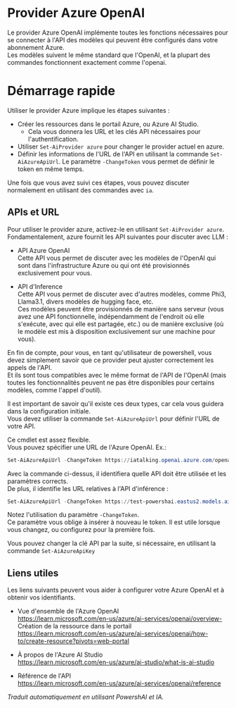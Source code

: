 ﻿# Provider Azure OpenAI

Le provider Azure OpenAI implémente toutes les fonctions nécessaires pour se connecter à l'API des modèles qui peuvent être configurés dans votre abonnement Azure.  
Les modèles suivent le même standard que l'OpenAI, et la plupart des commandes fonctionnent exactement comme l'openai.  

# Démarrage rapide  

Utiliser le provider Azure implique les étapes suivantes :

- Créer les ressources dans le portail Azure, ou Azure AI Studio.  
	- Cela vous donnera les URL et les clés API nécessaires pour l'authentification.  
- Utiliser `Set-AiProvider azure` pour changer le provider actuel en azure.  
- Définir les informations de l'URL de l'API en utilisant la commande `Set-AiAzureApiUrl`. Le paramètre `-ChangeToken` vous permet de définir le token en même temps.  

Une fois que vous avez suivi ces étapes, vous pouvez discuter normalement en utilisant des commandes avec `ia`.  


## APIs et URL  

Pour utiliser le provider azure, activez-le en utilisant `Set-AiProvider azure`.  
Fondamentalement, azure fournit les API suivantes pour discuter avec LLM :

- API Azure OpenAI   
Cette API vous permet de discuter avec les modèles de l'OpenAI qui sont dans l'infrastructure Azure ou qui ont été provisionnés exclusivement pour vous.  

- API d'Inference  
Cette API vous permet de discuter avec d'autres modèles, comme Phi3, Llama3.1, divers modèles de hugging face, etc.  
Ces modèles peuvent être provisionnés de manière sans serveur (vous avez une API fonctionnelle, indépendamment de l'endroit où elle s'exécute, avec qui elle est partagée, etc.) ou de manière exclusive (où le modèle est mis à disposition exclusivement sur une machine pour vous). 

En fin de compte, pour vous, en tant qu'utilisateur de powershell, vous devez simplement savoir que ce provider peut ajuster correctement les appels de l'API.  
Et ils sont tous compatibles avec le même format de l'API de l'OpenAI (mais toutes les fonctionnalités peuvent ne pas être disponibles pour certains modèles, comme l'appel d'outil).  

Il est important de savoir qu'il existe ces deux types, car cela vous guidera dans la configuration initiale.  
Vous devez utiliser la commande `Set-AiAzureApiUrl` pour définir l'URL de votre API.  

Ce cmdlet est assez flexible.  
Vous pouvez spécifier une URL de l'Azure OpenAI. Ex.:

```powershell
Set-AiAzureApiUrl -ChangeToken https://iatalking.openai.azure.com/openai/deployments/gpt-4o-mini/chat/completions?api-version=2023-03-15-preview 
```

Avec la commande ci-dessus, il identifiera quelle API doit être utilisée et les paramètres corrects.  
De plus, il identifie les URL relatives à l'API d'inférence :

```powershell
Set-AiAzureApiUrl -ChangeToken https://test-powershai.eastus2.models.ai.azure.com
```

Notez l'utilisation du paramètre `-ChangeToken`.  
Ce paramètre vous oblige à insérer à nouveau le token. Il est utile lorsque vous changez, ou configurez pour la première fois.

Vous pouvez changer la clé API par la suite, si nécessaire, en utilisant la commande `Set-AiAzureApiKey`


## Liens utiles  

Les liens suivants peuvent vous aider à configurer votre Azure OpenAI et à obtenir vos identifiants.


- Vue d'ensemble de l'Azure OpenAI  
https://learn.microsoft.com/en-us/azure/ai-services/openai/overview- Création de la ressource dans le portail  
https://learn.microsoft.com/en-us/azure/ai-services/openai/how-to/create-resource?pivots=web-portal

- À propos de l'Azure AI Studio  
https://learn.microsoft.com/en-us/azure/ai-studio/what-is-ai-studio

- Référence de l'API  
https://learn.microsoft.com/en-us/azure/ai-services/openai/reference


<!--PowershaiAiDocBlockStart-->
_Traduit automatiquement en utilisant PowershAI et IA._
<!--PowershaiAiDocBlockEnd-->
